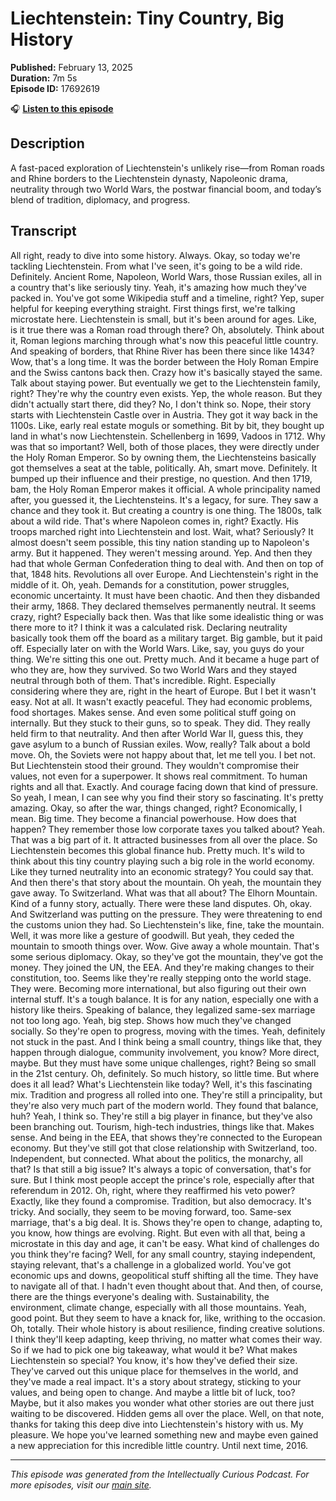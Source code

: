 # Liechtenstein: Tiny Country, Big History

**Published:** February 13, 2025  
**Duration:** 7m 5s  
**Episode ID:** 17692619

🎧 **[Listen to this episode](https://intellectuallycurious.buzzsprout.com/2529712/episodes/17692619-liechtenstein-tiny-country-big-history)**

## Description

A fast-paced exploration of Liechtenstein's unlikely rise—from Roman roads and Rhine borders to the Liechtenstein dynasty, Napoleonic drama, neutrality through two World Wars, the postwar financial boom, and today’s blend of tradition, diplomacy, and progress.

## Transcript

All right, ready to dive into some history. Always. Okay, so today we're tackling Liechtenstein. From what I've seen, it's going to be a wild ride. Definitely. Ancient Rome, Napoleon, World Wars, those Russian exiles, all in a country that's like seriously tiny. Yeah, it's amazing how much they've packed in. You've got some Wikipedia stuff and a timeline, right? Yep, super helpful for keeping everything straight. First things first, we're talking microstate here. Liechtenstein is small, but it's been around for ages. Like, is it true there was a Roman road through there? Oh, absolutely. Think about it, Roman legions marching through what's now this peaceful little country. And speaking of borders, that Rhine River has been there since like 1434? Wow, that's a long time. It was the border between the Holy Roman Empire and the Swiss cantons back then. Crazy how it's basically stayed the same. Talk about staying power. But eventually we get to the Liechtenstein family, right? They're why the country even exists. Yep, the whole reason. But they didn't actually start there, did they? No, I don't think so. Nope, their story starts with Liechtenstein Castle over in Austria. They got it way back in the 1100s. Like, early real estate moguls or something. Bit by bit, they bought up land in what's now Liechtenstein. Schellenberg in 1699, Vadoos in 1712. Why was that so important? Well, both of those places, they were directly under the Holy Roman Emperor. So by owning them, the Liechtensteins basically got themselves a seat at the table, politically. Ah, smart move. Definitely. It bumped up their influence and their prestige, no question. And then 1719, bam, the Holy Roman Emperor makes it official. A whole principality named after, you guessed it, the Liechtensteins. It's a legacy, for sure. They saw a chance and they took it. But creating a country is one thing. The 1800s, talk about a wild ride. That's where Napoleon comes in, right? Exactly. His troops marched right into Liechtenstein and lost. Wait, what? Seriously? It almost doesn't seem possible, this tiny nation standing up to Napoleon's army. But it happened. They weren't messing around. Yep. And then they had that whole German Confederation thing to deal with. And then on top of that, 1848 hits. Revolutions all over Europe. And Liechtenstein's right in the middle of it. Oh, yeah. Demands for a constitution, power struggles, economic uncertainty. It must have been chaotic. And then they disbanded their army, 1868. They declared themselves permanently neutral. It seems crazy, right? Especially back then. Was that like some idealistic thing or was there more to it? I think it was a calculated risk. Declaring neutrality basically took them off the board as a military target. Big gamble, but it paid off. Especially later on with the World Wars. Like, say, you guys do your thing. We're sitting this one out. Pretty much. And it became a huge part of who they are, how they survived. So two World Wars and they stayed neutral through both of them. That's incredible. Right. Especially considering where they are, right in the heart of Europe. But I bet it wasn't easy. Not at all. It wasn't exactly peaceful. They had economic problems, food shortages. Makes sense. And even some political stuff going on internally. But they stuck to their guns, so to speak. They did. They really held firm to that neutrality. And then after World War II, guess this, they gave asylum to a bunch of Russian exiles. Wow, really? Talk about a bold move. Oh, the Soviets were not happy about that, let me tell you. I bet not. But Liechtenstein stood their ground. They wouldn't compromise their values, not even for a superpower. It shows real commitment. To human rights and all that. Exactly. And courage facing down that kind of pressure. So yeah, I mean, I can see why you find their story so fascinating. It's pretty amazing. Okay, so after the war, things changed, right? Economically, I mean. Big time. They become a financial powerhouse. How does that happen? They remember those low corporate taxes you talked about? Yeah. That was a big part of it. It attracted businesses from all over the place. So Liechtenstein becomes this global finance hub. Pretty much. It's wild to think about this tiny country playing such a big role in the world economy. Like they turned neutrality into an economic strategy? You could say that. And then there's that story about the mountain. Oh yeah, the mountain they gave away. To Switzerland. What was that all about? The Elhorn Mountain. Kind of a funny story, actually. There were these land disputes. Oh, okay. And Switzerland was putting on the pressure. They were threatening to end the customs union they had. So Liechtenstein's like, fine, take the mountain. Well, it was more like a gesture of goodwill. But yeah, they ceded the mountain to smooth things over. Wow. Give away a whole mountain. That's some serious diplomacy. Okay, so they've got the mountain, they've got the money. They joined the UN, the EEA. And they're making changes to their constitution, too. Seems like they're really stepping onto the world stage. They were. Becoming more international, but also figuring out their own internal stuff. It's a tough balance. It is for any nation, especially one with a history like theirs. Speaking of balance, they legalized same-sex marriage not too long ago. Yeah, big step. Shows how much they've changed socially. So they're open to progress, moving with the times. Yeah, definitely not stuck in the past. And I think being a small country, things like that, they happen through dialogue, community involvement, you know? More direct, maybe. But they must have some unique challenges, right? Being so small in the 21st century. Oh, definitely. So much history, so little time. But where does it all lead? What's Liechtenstein like today? Well, it's this fascinating mix. Tradition and progress all rolled into one. They're still a principality, but they're also very much part of the modern world. They found that balance, huh? Yeah, I think so. They're still a big player in finance, but they've also been branching out. Tourism, high-tech industries, things like that. Makes sense. And being in the EEA, that shows they're connected to the European economy. But they've still got that close relationship with Switzerland, too. Independent, but connected. What about the politics, the monarchy, all that? Is that still a big issue? It's always a topic of conversation, that's for sure. But I think most people accept the prince's role, especially after that referendum in 2012. Oh, right, where they reaffirmed his veto power? Exactly, like they found a compromise. Tradition, but also democracy. It's tricky. And socially, they seem to be moving forward, too. Same-sex marriage, that's a big deal. It is. Shows they're open to change, adapting to, you know, how things are evolving. Right. But even with all that, being a microstate in this day and age, it can't be easy. What kind of challenges do you think they're facing? Well, for any small country, staying independent, staying relevant, that's a challenge in a globalized world. You've got economic ups and downs, geopolitical stuff shifting all the time. They have to navigate all of that. I hadn't even thought about that. And then, of course, there are the things everyone's dealing with. Sustainability, the environment, climate change, especially with all those mountains. Yeah, good point. But they seem to have a knack for, like, writhing to the occasion. Oh, totally. Their whole history is about resilience, finding creative solutions. I think they'll keep adapting, keep thriving, no matter what comes their way. So if we had to pick one big takeaway, what would it be? What makes Liechtenstein so special? You know, it's how they've defied their size. They've carved out this unique place for themselves in the world, and they've made a real impact. It's a story about strategy, sticking to your values, and being open to change. And maybe a little bit of luck, too? Maybe, but it also makes you wonder what other stories are out there just waiting to be discovered. Hidden gems all over the place. Well, on that note, thanks for taking this deep dive into Liechtenstein's history with us. My pleasure. We hope you've learned something new and maybe even gained a new appreciation for this incredible little country. Until next time, 2016.

---
*This episode was generated from the Intellectually Curious Podcast. For more episodes, visit our [main site](https://intellectuallycurious.buzzsprout.com).*
